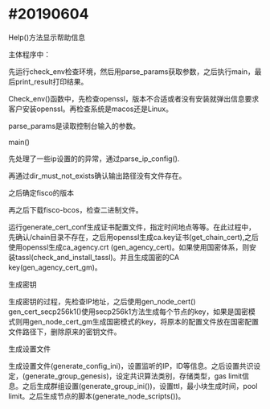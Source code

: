 # #20190604

Help()方法显示帮助信息

主体程序中：

先运行check_env检查环境，然后用parse_params获取参数，之后执行main，最后print_result打印结果。

Check_env()函数中，先检查openssl，版本不合适或者没有安装就弹出信息要求客户安装openssl。再检查系统是macos还是Linux。

parse_params是读取控制台输入的参数。

main()

先处理了一些ip设置的的异常，通过parse_ip_config().

再通过dir_must_not_exists确认输出路径没有文件存在。

之后确定fisco的版本

再之后下载fisco-bcos，检查二进制文件。

运行generate_cert_conf生成证书配置文件，指定时间地点等等。在此过程中，先确认/chain目录不存在，之后用openssl生成ca.key证书(get_chain_cert),之后使用openssl生成ca_agency.crt (gen_agency_cert)。如果使用国密体系，则安装tassl(check_and_install_tassl)。并且生成国密的CA key(gen_agency_cert_gm)。

生成密钥

生成密钥的过程，先检查IP地址，之后使用gen_node_cert() gen_cert_secp256k1()使用secp256k1方法生成每个节点的key，如果是国密模式则用gen_node_cert_gm生成国密模式的key，将原本的配置文件放在国密配置文件路径下，删除原来的密钥文件。

生成设置文件

生成设置文件(generate_config_ini)，设置监听的IP，ID等信息。之后设置共识设定，(generate_group_genesis)，设定共识算法类别，存储类型，gas limit信息。之后生成群组设置(generate_group_ini())，设置ttl，最小块生成时间，pool limit。之后生成节点的脚本(generate_node_scripts())。